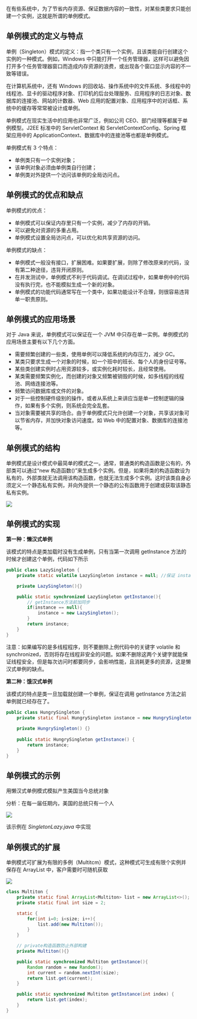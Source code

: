 在有些系统中，为了节省内存资源、保证数据内容的一致性，对某些类要求只能创建一个实例，这就是所谓的单例模式。

## 单例模式的定义与特点
单例（Singleton）模式的定义：指一个类只有一个实例，且该类能自行创建这个实例的一种模式。例如，Windows 中只能打开一个任务管理器，这样可以避免因打开多个任务管理器窗口而造成内存资源的浪费，或出现各个窗口显示内容的不一致等错误。

在计算机系统中，还有 Windows 的回收站、操作系统中的文件系统、多线程中的线程池、显卡的驱动程序对象、打印机的后台处理服务、应用程序的日志对象、数据库的连接池、网站的计数器、Web 应用的配置对象、应用程序中的对话框、系统中的缓存等常常被设计成单例。

单例模式在现实生活中的应用也非常广泛，例如公司 CEO、部门经理等都属于单例模型。J2EE 标准中的 ServletContext 和 ServletContextConfig、Spring 框架应用中的 ApplicationContext、数据库中的连接池等也都是单例模式。

单例模式有 3 个特点：
- 单例类只有一个实例对象；
- 该单例对象必须由单例类自行创建；
- 单例类对外提供一个访问该单例的全局访问点。

## 单例模式的优点和缺点
单例模式的优点：
- 单例模式可以保证内存里只有一个实例，减少了内存的开销。
- 可以避免对资源的多重占用。
- 单例模式设置全局访问点，可以优化和共享资源的访问。

单例模式的缺点：
- 单例模式一般没有接口，扩展困难。如果要扩展，则除了修改原来的代码，没有第二种途径，违背开闭原则。
- 在并发测试中，单例模式不利于代码调试。在调试过程中，如果单例中的代码没有执行完，也不能模拟生成一个新的对象。
- 单例模式的功能代码通常写在一个类中，如果功能设计不合理，则很容易违背单一职责原则。

## 单例模式的应用场景
对于 Java 来说，单例模式可以保证在一个 JVM 中只存在单一实例。单例模式的应用场景主要有以下几个方面。
* 需要频繁创建的一些类，使用单例可以降低系统的内存压力，减少 GC。
* 某类只要求生成一个对象的时候，如一个班中的班长、每个人的身份证号等。
* 某些类创建实例时占用资源较多，或实例化耗时较长，且经常使用。
* 某类需要频繁实例化，而创建的对象又频繁被销毁的时候，如多线程的线程池、网络连接池等。
* 频繁访问数据库或文件的对象。
* 对于一些控制硬件级别的操作，或者从系统上来讲应当是单一控制逻辑的操作，如果有多个实例，则系统会完全乱套。
* 当对象需要被共享的场合。由于单例模式只允许创建一个对象，共享该对象可以节省内存，并加快对象访问速度。如 Web 中的配置对象、数据库的连接池等。

## 单例模式的结构
单例模式是设计模式中最简单的模式之一。通常，普通类的构造函数是公有的，外部类可以通过“new 构造函数()”来生成多个实例。但是，如果将类的构造函数设为私有的，外部类就无法调用该构造函数，也就无法生成多个实例。这时该类自身必须定义一个静态私有实例，并向外提供一个静态的公有函数用于创建或获取该静态私有实例。

![](structure.jpg)

## 单例模式的实现
**第一种：懒汉式单例**

该模式的特点是类加载时没有生成单例，只有当第一次调用 getInstance 方法的时候才创建这个单例，代码如下所示

```java
public class LazySingleton {
    private static volatile LazySingleton instance = null; //保证 instance 在所有线程中同步

    private LazySingleton(){}

    public static synchronized LazySingleton getInstance(){
        // getInstance方法前加同步
        if(instance == null){
            instance = new LazySingleton();
        }
        return instance;
    }
}
```

注意：如果编写的是多线程程序，则不要删除上例代码中的关键字 volatile 和 synchronized，否则将存在线程非安全的问题。如果不删除这两个关键字就能保证线程安全，但是每次访问时都要同步，会影响性能，且消耗更多的资源，这是懒汉式单例的缺点。

**第二种：饿汉式单例**

该模式的特点是类一旦加载就创建一个单例，保证在调用 getInstance 方法之前单例就已经存在了。

```java
public class HungrySingleton {
    private static final HungrySingleton instance = new HungrySingleton();
    
    private HungrySingleton() {}
    
    public static HungrySingleton getInstance() {
        return instance;
    }
}
```

## 单例模式的示例

用懒汉式单例模式模拟产生美国当今总统对象

分析：在每一届任期内，美国的总统只有一个人

![](president.png)

该示例在 *SingletonLazy.java* 中实现

## 单例模式的扩展

单例模式可扩展为有限的多例（Multitcm）模式，这种模式可生成有限个实例并保存在 ArrayList 中，客户需要时可随机获取

![](multitcm_structure.png)

```java
class Multiton {
    private static final ArrayList<Multiton> list = new ArrayList<>();
    private static final int size = 2;

    static {
        for(int i=0; i<size; i++){
            list.add(new Multiton());
        }
    }

    // private构造函数防止外部构建
    private Multiton(){}

    public static synchronized Multiton getInstance(){
        Random random = new Random();
        int current = random.nextInt(size);
        return list.get(current);
    }

    public static synchronized Multiton getInstance(int index) {
        return list.get(index);
    }
}
```